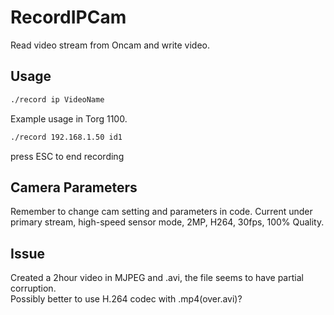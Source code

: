 # RecordIPCam
Read video stream from Oncam and write video.

## Usage
```sh
./record ip VideoName
```
Example usage in Torg 1100.
```sh
./record 192.168.1.50 id1  
```
press ESC to end recording  

## Camera Parameters
Remember to change cam setting and parameters in code. Current under primary stream, high-speed sensor mode, 2MP, H264, 30fps, 100% Quality.  
 
## Issue
Created a 2hour video in MJPEG and .avi, the file seems to have partial corruption.  
Possibly better to use H.264 codec with .mp4(over.avi)?
